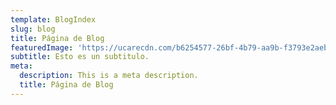 ```yaml
---
template: BlogIndex
slug: blog
title: Página de Blog
featuredImage: 'https://ucarecdn.com/b6254577-26bf-4b79-aa9b-f3793e2aebdc/'
subtitle: Esto es un subtitulo.
meta:
  description: This is a meta description.
  title: Página de Blog
---
```

